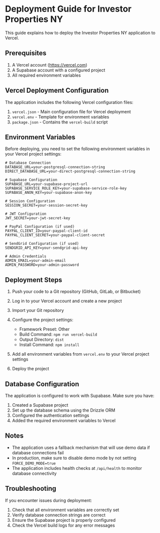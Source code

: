 # Deployment Guide for Investor Properties NY

This guide explains how to deploy the Investor Properties NY application to Vercel.

## Prerequisites

1. A Vercel account (https://vercel.com)
2. A Supabase account with a configured project
3. All required environment variables

## Vercel Deployment Configuration

The application includes the following Vercel configuration files:

1. `vercel.json` - Main configuration file for Vercel deployment
2. `vercel.env` - Template for environment variables
3. `package.json` - Contains the `vercel-build` script

## Environment Variables

Before deploying, you need to set the following environment variables in your Vercel project settings:

```env
# Database Connection
DATABASE_URL=your-postgresql-connection-string
DIRECT_DATABASE_URL=your-direct-postgresql-connection-string

# Supabase Configuration
SUPABASE_URL=your-supabase-project-url
SUPABASE_SERVICE_ROLE_KEY=your-supabase-service-role-key
SUPABASE_ANON_KEY=your-supabase-anon-key

# Session Configuration
SESSION_SECRET=your-session-secret-key

# JWT Configuration
JWT_SECRET=your-jwt-secret-key

# PayPal Configuration (if used)
PAYPAL_CLIENT_ID=your-paypal-client-id
PAYPAL_CLIENT_SECRET=your-paypal-client-secret

# SendGrid Configuration (if used)
SENDGRID_API_KEY=your-sendgrid-api-key

# Admin Credentials
ADMIN_EMAIL=your-admin-email
ADMIN_PASSWORD=your-admin-password
```

## Deployment Steps

1. Push your code to a Git repository (GitHub, GitLab, or Bitbucket)

2. Log in to your Vercel account and create a new project

3. Import your Git repository

4. Configure the project settings:
   - Framework Preset: Other
   - Build Command: `npm run vercel-build`
   - Output Directory: `dist`
   - Install Command: `npm install`

5. Add all environment variables from `vercel.env` to your Vercel project settings

6. Deploy the project

## Database Configuration

The application is configured to work with Supabase. Make sure you have:

1. Created a Supabase project
2. Set up the database schema using the Drizzle ORM
3. Configured the authentication settings
4. Added the required environment variables to Vercel

## Notes

- The application uses a fallback mechanism that will use demo data if database connections fail
- In production, make sure to disable demo mode by not setting `FORCE_DEMO_MODE=true`
- The application includes health checks at `/api/health` to monitor database connectivity

## Troubleshooting

If you encounter issues during deployment:

1. Check that all environment variables are correctly set
2. Verify database connection strings are correct
3. Ensure the Supabase project is properly configured
4. Check the Vercel build logs for any error messages